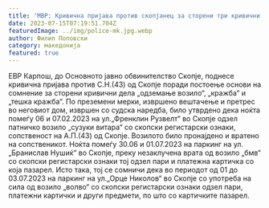 ```yaml
---
title: 'МВР: Кривична пријава против скопјанец за сторени три кривични дела - 15 ЈУЛИ 2023'
date: 2023-07-15T07:19:51.704Z
featuredImage: ../img/police-mk.jpg.webp
author: Филип Поповски
category: македонија
featured: true
---
```

ЕВР Карпош, до Основното јавно обвинителство Скопје, поднесе кривична пријава против С.Н.(43) од Скопје поради постоење основи на сомнение за сторени кривични дела „одземање возило“, „кражба“ и „тешка кражба“. По преземени мерки, извршено вештачење и претрес во неговиот дом, извршен со судска наредба, било утврдено дека ноќта помеѓу 06 и 07.02.2023 на ул.„Френклин Рузвелт“ во Скопје одзел патничко возило „сузуки витара“ со скопски регистарски ознаки, сопственост на А.П.(43) од Скопје. Возилото било пронајдено и вратено на сопственикот. 
Ноќта помеѓу 30.06 и 01.07.2023 на паркинг на ул.„Бранислав Нушиќ“ во Скопје, преку незаклучена врата од возило „бмв“ со скопски регистарски ознаки тој одзел пари и платежна картичка со која пазарел. 
Исто така, тој се сомничи дека во периодот од 01 до 03.07.2023 на паркинг на ул.„Орце Николов“ во Скопје со употреба на сила од возило „волво“ со скопски регистарски ознаки одзел пари, платежни картички и други предмети, по што со картичките пазарел. 
